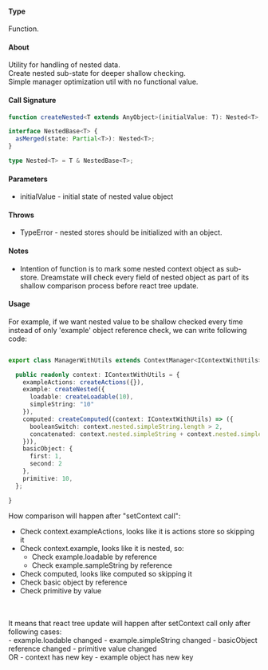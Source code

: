 #### Type
Function.

#### About
Utility for handling of nested data. <br/>
Create nested sub-state for deeper shallow checking. <br/>
Simple manager optimization util with no functional value.

#### Call Signature
```typescript
function createNested<T extends AnyObject>(initialValue: T): Nested<T>;
```

```typescript
interface NestedBase<T> {
  asMerged(state: Partial<T>): Nested<T>;
}
```

```typescript
type Nested<T> = T & NestedBase<T>;
```

#### Parameters
- initialValue - initial state of nested value object

#### Throws
- TypeError - nested stores should be initialized with an object.

#### Notes
- Intention of function is to mark some nested context object as sub-store. Dreamstate will check every field of nested
  object as part of its shallow comparison process before react tree update.

#### Usage
For example, if we want nested value to be shallow checked every time instead of only 'example' object reference check,
we can write following code:

```typescript

export class ManagerWithUtils extends ContextManager<IContextWithUtils> {

  public readonly context: IContextWithUtils = {
    exampleActions: createActions({}),
    example: createNested({
      loadable: createLoadable(10),
      simpleString: "10"
    }),
    computed: createComputed((context: IContextWithUtils) => ({
      booleanSwitch: context.nested.simpleString.length > 2,
      concatenated: context.nested.simpleString + context.nested.simpleString + "!"
    })),
    basicObject: {
      first: 1,
      second: 2  
    },
    primitive: 10,
  };

}

```

How comparison will happen after "setContext call": <br/>
- Check context.exampleActions, looks like it is actions store so skipping it
- Check context.example, looks like it is nested, so:
  - Check example.loadable by reference
  - Check example.sampleString by reference
- Check computed, looks like computed so skipping it
- Check basic object by reference
- Check primitive by value
<br/>
<br/>
It means that react tree update will happen after setContext call only after following cases: <br/>
- example.loadable changed
- example.simpleString changed
- basicObject reference changed
- primitive value changed 
<br/>
OR
- context has new key
- example object has new key

